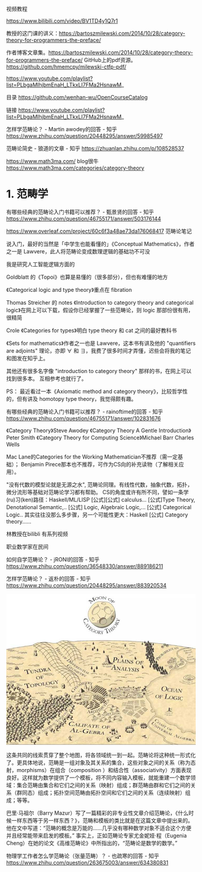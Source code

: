 






视频教程


https://www.bilibili.com/video/BV1TD4y1Q7r1

教授的这门课的讲义：https://bartoszmilewski.com/2014/10/28/category-theory-for-programmers-the-preface/

作者博客文章集。https://bartoszmilewski.com/2014/10/28/category-theory-for-programmers-the-preface/
GitHub上的pdf资源。https://github.com/hmemcpy/milewski-ctfp-pdf/


https://www.youtube.com/playlist?list=PLbgaMIhjbmEnaH_LTkxLI7FMa2HsnawM_

目录 https://github.com/wenhan-wu/OpenCourseCatalog

链接 https://www.youtube.com/playlist?list=PLbgaMIhjbmEnaH_LTkxLI7FMa2HsnawM_


怎样学范畴论？ - Martin awodey的回答 - 知乎
https://www.zhihu.com/question/20448295/answer/59985497








范畴论简史 - 狼道的文章 - 知乎
https://zhuanlan.zhihu.com/p/108528537

https://www.math3ma.com/ blog很牛  https://www.math3ma.com/categories/category-theory

# 1. 范畴学

有哪些经典的范畴论入门书籍可以推荐？ - 甄景贤的回答 - 知乎
https://www.zhihu.com/question/46755171/answer/503176144



https://www.overleaf.com/project/60c6f3a48ae73da176068417
范畴论笔记


说入门，最好的当然是「中学生也能看懂的」《Conceptual Mathematics》，作者之一是 Lawvere，此人将范畴论变成数理逻辑的基础功不可没

我是研究人工智能逻辑方面的

Goldblatt 的《Topoi》也算是易懂的（很多部分），但也有难懂的地方

《Categorical logic and type theory》重点在 fibration

Thomas Streicher 的 notes 《Introduction to category theory and categorical logic》在网上可以下载，假设你已经掌握了一些范畴论，则 logic 那部份很有用，很精简

Crole 《Categories for types》明白 type theory 和 cat 之间的最好教科书

《Sets for mathematics》作者之一也是 Lawvere，这本书有讲及他的 "quantifiers are adjoints" 理论，亦即 ∀ 和 ∃，我费了很多时间才弄懂，迟些会将我的笔记和图发在知乎上。

其他还有很多名字像 "introduction to category theory" 那样的书，在网上可以找到很多本。 互相参考也就行了。

PS： 最近看过一本《Axiomatic method and category theory》，比较哲学性的，但有讲及 homotopy type theory，我觉得颇有趣。



有哪些经典的范畴论入门书籍可以推荐？ - rainoftime的回答 - 知乎
https://www.zhihu.com/question/46755171/answer/102831676

《Category Theory》Steve Awodey
《Category Theory A Gentle Introduction》 Peter Smith
《Category Theory for Computing Science》Michael Barr Charles Wells

Mac Lane的Categories for the Working Mathematician不推荐（需一定基础）；
Benjamin Pirece那本也不推荐，可作为CS向的补充读物（了解相关应用）。

"没有代数的模型论就是无源之水", 范畴论同理。有线性代数，抽象代数，拓扑，微分流形等基础对范畴论学习都有帮助。
CS的角度或许有所不同，譬如一条学(ru)习(ken)路径：Haskell/ML/LISP [公式][公式] calculus... [公式]Type Theory, Denotational Semantic,.. [公式] Logic, Algebraic Logic,... [公式] Categorical Logic..
其实往往没那么多步骤，另一个可能性更大：Haskell [公式] Category theory......


















林教授在bilibli 有系列视频


职业数学家在民间


如何自学范畴论？ - jRONI的回答 - 知乎
https://www.zhihu.com/question/36548330/answer/889186211




怎样学范畴论？ - 返朴的回答 - 知乎
https://www.zhihu.com/question/20448295/answer/883920534


![v2-c21c6f9df8619e21fdc5825d18d0a94e_hd](_v_images/20210226160817277_27654.jpg)


这条共同的线索贯穿了整个地图，将各领域统一到一起。范畴论将这种统一形式化了。更具体地说，范畴是一组对象及其关系的集合，这些对象之间的关系（称为态射，morphisms）在组合（composition ）和结合性（associativity）方面表现良好。这样就为数学提供了一个模板，将不同内容输入模板，就能重建一个数学领域：集合范畴由集合和它们之间的关系（映射）组成；群范畴由群和它们之间的关系（群同态）组成；拓扑空间范畴由拓扑空间和它们之间的关系（连续映射）组成；等等。



巴里·马祖尔（Barry Mazur）写了一篇精彩的非专业性文章介绍范畴论，《什么时候一样东西等于另一样东西？》，范畴和模板的类比就是在这篇文章中提出来的。他在文中写道：“范畴的概念是万能的......几乎没有哪种数学对象不适合这个方便并且经常能带来启发的模板。” 事实上，正如范畴论专家尤金妮娅·程（Eugenia Cheng）在她的论文《高维范畴论》中所指出的，“范畴论是数学的数学。”







物理学工作者怎么学范畴论（张量范畴）？ - 也疏寒的回答 - 知乎
https://www.zhihu.com/question/263675003/answer/634380831



































































